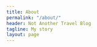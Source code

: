 ```yaml
---
title: About
permalink: "/about/"
header: Not Another Travel Blog
tagline: My story
layout: page
---
```


